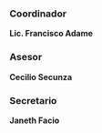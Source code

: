 
### Coordinador

**Lic. Francisco Adame**

### Asesor

**Cecilio Secunza**

### Secretario

**Janeth Facio**
